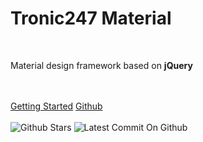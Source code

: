 <div class="text-center text-white p-5 background-primary">
    <div class="p-3 m-3"></div>
    <h1 class="h3">Tronic247 Material</h1>
    <br />
    <p class="h5">Material design framework based on <b>jQuery</b></p>
    <br />
    <br />
    <a href="getting-started/" class="btn secondary unelevated">Getting Started</a>
    <a href="https://github.com/Tronic247/material" class="btn secondary unelevated">Github</a>
    <br />
    <br />
    <img src="https://img.shields.io/github/stars/tronic247/material?style=social" alt="Github Stars" />
    <img src="https://img.shields.io/github/last-commit/tronic247/material" alt="Latest Commit On Github" />
    <div class="p-3 m-3"></div>
</div>
